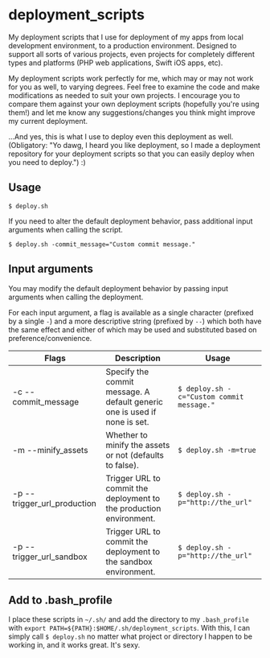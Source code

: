 # deployment_scripts

My deployment scripts that I use for deployment of my apps from local development environment, to a production environment. Designed to support all sorts of various projects, even projects for completely different types and platforms (PHP web applications, Swift iOS apps, etc).

My deployment scripts work perfectly for me, which may or may not work for you as well, to varying degrees. Feel free to examine the code and make modifications as needed to suit your own projects. I encourage you to compare them against your own deployment scripts (hopefully you're using them!) and let me know any suggestions/changes you think might improve my current deployment.

...And yes, this is what I use to deploy even this deployment as well. (Obligatory: "Yo dawg, I heard you like deployment, so I made a deployment repository for your deployment scripts so that you can easily deploy when you need to deploy.") :)

## Usage

`$ deploy.sh`

If you need to alter the default deployment behavior, pass additional input arguments when calling the script.

`$ deploy.sh -commit_message="Custom commit message."`

## Input arguments

You may modify the default deployment behavior by passing input arguments when calling the deployment.

For each input argument, a flag is available as a single character (prefixed by a single `-`) and a more descriptive string (prefixed by `--`) which both have the same effect and either of which may be used and substituted based on preference/convenience.

| Flags                       | Description                                                               | Usage                                      |
| --------------------------- | ------------------------------------------------------------------------- | ------------------------------------------ |
| -c --commit_message         | Specify the commit message. A default generic one is used if none is set. | `$ deploy.sh -c="Custom commit message."`  |
| -m --minify_assets          | Whether to minify the assets or not (defaults to false).                  | `$ deploy.sh -m=true`                      |
| -p --trigger_url_production | Trigger URL to commit the deployment to the production environment.       | `$ deploy.sh -p="http://the_url"`          |
| -p --trigger_url_sandbox    | Trigger URL to commit the deployment to the sandbox environment.          | `$ deploy.sh -p="http://the_url"`          |

## Add to .bash_profile

I place these scripts in `~/.sh/` and add the directory to my `.bash_profile` with `export PATH=${PATH}:$HOME/.sh/deployment_scripts`. With this, I can simply call `$ deploy.sh` no matter what project or directory I happen to be working in, and it works great. It's sexy.